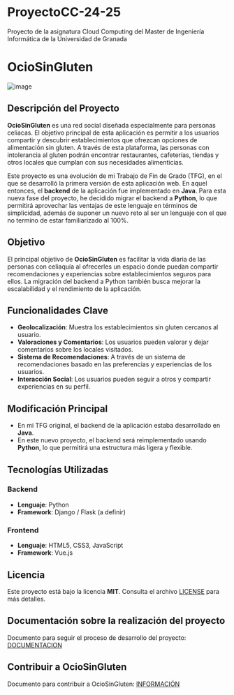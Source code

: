 # ProyectoCC-24-25
Proyecto de la asignatura Cloud Computing del Master de Ingeniería Informática de la Universidad de Granada

# OcioSinGluten 
![image](https://github.com/user-attachments/assets/fc33a77b-1e60-4670-b005-ccaed8260525)

## Descripción del Proyecto

**OcioSinGluten** es una red social diseñada especialmente para personas celiacas. El objetivo principal de esta aplicación es permitir a los usuarios compartir y descubrir establecimientos que ofrezcan opciones de alimentación sin gluten. A través de esta plataforma, las personas con intolerancia al gluten podrán encontrar restaurantes, cafeterías, tiendas y otros locales que cumplan con sus necesidades alimenticias.

Este proyecto es una evolución de mi Trabajo de Fin de Grado (TFG), en el que se desarrolló la primera versión de esta aplicación web. En aquel entonces, el **backend** de la aplicación fue implementado en **Java**. Para esta nueva fase del proyecto, he decidido migrar el backend a **Python**, lo que permitirá aprovechar las ventajas de este lenguaje en términos de simplicidad, además de suponer un nuevo reto al ser un lenguaje con el que no termino de estar familiarizado al 100%.

## Objetivo

El principal objetivo de **OcioSinGluten** es facilitar la vida diaria de las personas con celiaquía al ofrecerles un espacio donde puedan compartir recomendaciones y experiencias sobre establecimientos seguros para ellos. La migración del backend a Python también busca mejorar la escalabilidad y el rendimiento de la aplicación.

## Funcionalidades Clave

- **Geolocalización**: Muestra los establecimientos sin gluten cercanos al usuario.
- **Valoraciones y Comentarios**: Los usuarios pueden valorar y dejar comentarios sobre los locales visitados.
- **Sistema de Recomendaciones**: A través de un sistema de recomendaciones basado en las preferencias y experiencias de los usuarios.
- **Interacción Social**: Los usuarios pueden seguir a otros y compartir experiencias en su perfil.
  
## Modificación Principal

- En mi TFG original, el backend de la aplicación estaba desarrollado en **Java**.
- En este nuevo proyecto, el backend será reimplementado usando **Python**, lo que permitirá una estructura más ligera y flexible.

## Tecnologías Utilizadas

### Backend
- **Lenguaje**: Python
- **Framework**: Django / Flask (a definir)

### Frontend
- **Lenguaje**: HTML5, CSS3, JavaScript
- **Framework**: Vue.js

## Licencia
Este proyecto está bajo la licencia **MIT**. Consulta el archivo [LICENSE](./LICENSE) para más detalles.

## Documentación sobre la realización del proyecto
Documento para seguir el proceso de desarrollo del proyecto: [DOCUMENTACION](./DOCUMENTACION.md)

## Contribuir a OcioSinGluten
Documento para contribuir a OcioSinGluten: [INFORMACIÓN](./INFORMACION.md)
